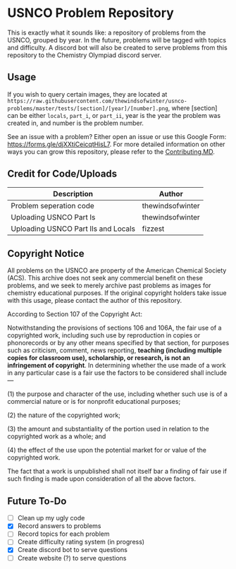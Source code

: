 # USNCO Problem Repository

This is exactly what it sounds like: a repository of problems from the USNCO, grouped by year. In the future, problems will be tagged with topics and difficulty. A discord bot will also be created to serve problems from this repository to the Chemistry Olympiad discord server.

## Usage

If you wish to query certain images, they are located at `https://raw.githubusercontent.com/thewindsofwinter/usnco-problems/master/tests/[section]/[year]/[number].png`, where [section] can be either `locals`, `part_i`, or `part_ii`, year is the year the problem was created in, and number is the problem number.

See an issue with a problem? Either open an issue or use this Google Form: https://forms.gle/djXXtiCeicqtHisL7. For more detailed information on other ways you can grow this repository, please refer to the [Contributing.MD](https://github.com/thewindsofwinter/usnco-problems/blob/master/CONTRIBUTING.md).

## Credit for Code/Uploads

Description | Author
--- | --- 
Problem seperation code | thewindsofwinter
Uploading USNCO Part Is | thewindsofwinter
Uploading USNCO Part IIs and Locals | fizzest

## Copyright Notice

All problems on the USNCO are property of the American Chemical Society (ACS). This archive does not seek any commercial benefit on these problems, and we seek to merely archive past problems as images for chemistry educational purposes. If the original copyright holders take issue with this usage, please contact the author of this repository.

According to Section 107 of the Copyright Act:

Notwithstanding the provisions of sections 106 and 106A, the fair use of a copyrighted work, including such use by reproduction in copies or phonorecords or by any other means specified by that section, for purposes such as criticism, comment, news reporting, **teaching (including multiple copies for classroom use), scholarship, or research, is not an infringement of copyright**. In determining whether the use made of a work in any particular case is a fair use the factors to be considered shall include—

(1) the purpose and character of the use, including whether such use is of a commercial nature or is for nonprofit educational purposes;

(2) the nature of the copyrighted work;

(3) the amount and substantiality of the portion used in relation to the copyrighted work as a whole; and

(4) the effect of the use upon the potential market for or value of the copyrighted work.

The fact that a work is unpublished shall not itself bar a finding of fair use if such finding is made upon consideration of all the above factors.

## Future To-Do
 - [ ] Clean up my ugly code
 - [X] Record answers to problems
 - [ ] Record topics for each problem
 - [ ] Create difficulty rating system (in progress)
 - [X] Create discord bot to serve questions
 - [ ] Create website (?) to serve questions
